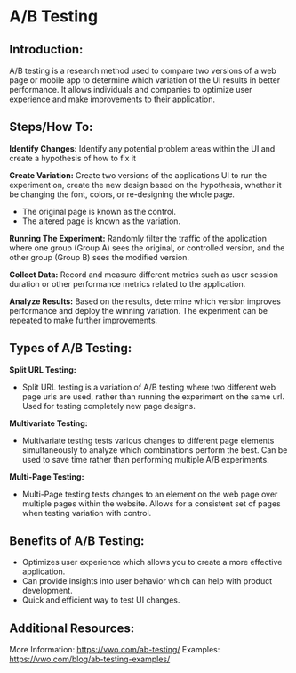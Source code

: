 # A/B Testing

## **Introduction:**
A/B testing is a research method used to compare two versions of a web page or mobile app to determine which variation of the UI results in better performance. It allows individuals and companies to optimize user experience and make improvements to their application. 

## **Steps/How To:**
**Identify Changes:** Identify any potential problem areas within the UI and create a hypothesis of how to fix it <br />

**Create Variation:** Create two versions of the applications UI to run the experiment on, create the new design based on the hypothesis, whether it be changing the font, colors, or re-designing the whole page. <br />
- The original page is known as the control.
- The altered page is known as the variation. 

**Running The Experiment:** Randomly filter the traffic of the application where one group (Group A) sees the original, or controlled version, and the other group (Group B) sees the modified version. <br />

**Collect Data:** Record and measure different metrics such as user session duration or other performance metrics related to the application. <br />

**Analyze Results:** Based on the results, determine which version improves performance and deploy the winning variation. The experiment can be repeated to make further improvements. <br />

## **Types of A/B Testing:**
**Split URL Testing:** 
- Split URL testing is a variation of A/B testing where two different web page urls are used, rather than running the experiment on the same url. Used for testing completely new page designs. <br />

**Multivariate Testing:**
- Multivariate testing tests various changes to different page elements simultaneously to analyze which combinations perform the best. Can be used to save time rather than performing multiple A/B experiments. <br />

**Multi-Page Testing:**
- Multi-Page testing tests changes to an element on the web page over multiple pages within the website. Allows for a consistent set of pages when testing variation with control. <br />

## **Benefits of A/B Testing:**
- Optimizes user experience which allows you to create a more effective application.
- Can provide insights into user behavior which can help with product development.
- Quick and efficient way to test UI changes.

## **Additional Resources:** 
More Information: https://vwo.com/ab-testing/
Examples: https://vwo.com/blog/ab-testing-examples/
